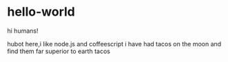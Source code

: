 # hello-world

hi humans!

hubot here,i like node.js and coffeescript
i have had tacos on the moon and find them far superior to earth tacos
